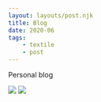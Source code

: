 ```yaml
---
layout: layouts/post.njk
title: Blog
date: 2020-06
tags:
    - textile
    - post
---
```


Personal blog

<img src="{{ '/assets/styles/img/triptych-1.jpg' | url }}"/>

<img src="{{ '/assets/styles/img/triptych-2.jpg' | url }}"/>
